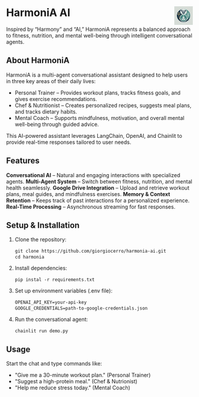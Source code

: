 # HarmoniA AI <img src="images/harmonia-logo" alt="HarmoniA AI Logo" width="50" align="right">

Inspired by “Harmony” and “AI,” HarmoniA represents a balanced approach to fitness, nutrition, and mental well-being through intelligent conversational agents.


## About HarmoniA

HarmoniA is a multi-agent conversational assistant designed to help users in three key areas of their daily lives:
- Personal Trainer – Provides workout plans, tracks fitness goals, and gives exercise recommendations.
- ️Chef & Nutritionist – Creates personalized recipes, suggests meal plans, and tracks dietary habits.
- Mental Coach – Supports mindfulness, motivation, and overall mental well-being through guided advice.

This AI-powered assistant leverages LangChain, OpenAI, and Chainlit to provide real-time responses tailored to user needs.

## Features

**Conversational AI** – Natural and engaging interactions with specialized agents.
**Multi-Agent System** – Switch between fitness, nutrition, and mental health seamlessly.
**Google Drive Integration** – Upload and retrieve workout plans, meal guides, and mindfulness exercises.
**Memory & Context Retention** – Keeps track of past interactions for a personalized experience.
**Real-Time Processing** – Asynchronous streaming for fast responses.

## Setup & Installation

1. Clone the repository:
    ```
    git clone https://github.com/giorgiocerro/harmonia-ai.git
    cd harmonia
    ```

2. Install dependencies:
    ```
    pip instal -r requirements.txt
    ```

3. Set up environment variables (.env file):
   ```
   OPENAI_API_KEY=your-api-key
   GOOGLE_CREDENTIALS=path-to-google-credentials.json
   ```

4. Run the conversational agent:
   ```
   chainlit run demo.py
   ```

## Usage

Start the chat and type commands like:
- "Give me a 30-minute workout plan." (Personal Trainer)
- "Suggest a high-protein meal." (Chef & Nutrionist)
- "Help me reduce stress today." (Mental Coach)

